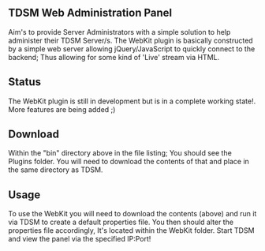 TDSM Web Administration Panel
-------------

Aim's to provide Server Administrators with a simple solution to help administer their TDSM Server/s. The WebKit plugin is basically constructed by a simple web server allowing jQuery/JavaScript to quickly connect to the backend; Thus allowing for some kind of 'Live' stream via HTML.

Status
-------------

The WebKit plugin is still in development but is in a complete working state!. More features are being added ;)

Download
-------------
Within the "bin" directory above in the file listing; You should see the Plugins folder. You will need to download the contents of that and place in the same directory as TDSM.

Usage
-------------
To use the WebKit you will need to download the contents (above) and run it via TDSM to create a default properties file. You then should alter the properties file accordingly, It's located within the WebKit folder. 
Start TDSM and view the panel via the specified IP:Port!